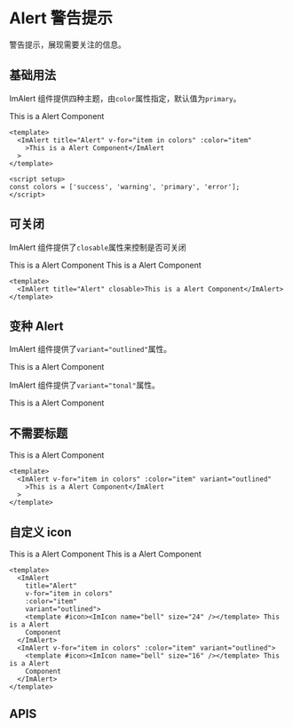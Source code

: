 # Alert 警告提示

警告提示，展现需要关注的信息。

## 基础用法

ImAlert 组件提供四种主题，由`color`属性指定，默认值为`primary`。

<ImAlert title="Alert" v-for="item in colors" :color="item">This is a Alert Component</ImAlert>

```vue
<template>
  <ImAlert title="Alert" v-for="item in colors" :color="item"
    >This is a Alert Component</ImAlert
  >
</template>

<script setup>
const colors = ['success', 'warning', 'primary', 'error'];
</script>
```

## 可关闭

ImAlert 组件提供了`closable`属性来控制是否可关闭

<ImAlert title="Alert" closable>This is a Alert Component</ImAlert>
<ImAlert  v-for="item in colors" :color="item" closable variant="outlined">This is a Alert Component</ImAlert>

```vue
<template>
  <ImAlert title="Alert" closable>This is a Alert Component</ImAlert>
</template>
```

## 变种 Alert

ImAlert 组件提供了`variant="outlined"`属性。

<ImAlert title="Alert" v-for="item in colors" :color="item" variant="outlined">This is a Alert Component</ImAlert>

ImAlert 组件提供了`variant="tonal"`属性。

<ImAlert title="Alert" v-for="item in colors" :color="item" variant="tonal">This is a Alert Component</ImAlert>

## 不需要标题

<ImAlert v-for="item in colors" :color="item" variant="outlined">This is a Alert Component</ImAlert>

```vue
<template>
  <ImAlert v-for="item in colors" :color="item" variant="outlined"
    >This is a Alert Component</ImAlert
  >
</template>
```

## 自定义 icon

<ImAlert title="Alert" v-for="item in colors" :color="item" variant="outlined">
  <template #icon><ImIcon name="bell" size="24" /></template> This is a Alert Component
</ImAlert>
<ImAlert v-for="item in colors" :color="item" variant="outlined">
  <template #icon><ImIcon name="bell" size="16" /></template> This is a Alert Component
</ImAlert>

```vue
<template>
  <ImAlert
    title="Alert"
    v-for="item in colors"
    :color="item"
    variant="outlined">
    <template #icon><ImIcon name="bell" size="24" /></template> This is a Alert
    Component
  </ImAlert>
  <ImAlert v-for="item in colors" :color="item" variant="outlined">
    <template #icon><ImIcon name="bell" size="16" /></template> This is a Alert
    Component
  </ImAlert>
</template>
```

<script setup>
  const colors = ['success', 'warning', 'primary', 'error'];
</script>

<style >
.im-alert {
  margin-bottom: 12px!important;
}
</style>

## APIS
